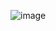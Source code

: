 ![image](https://user-images.githubusercontent.com/53568647/84648263-20bd3b80-af48-11ea-8beb-a820d9837b8e.png)
